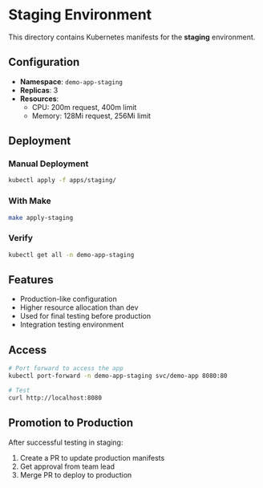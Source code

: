 # Staging Environment

This directory contains Kubernetes manifests for the **staging** environment.

## Configuration

- **Namespace**: `demo-app-staging`
- **Replicas**: 3
- **Resources**: 
  - CPU: 200m request, 400m limit
  - Memory: 128Mi request, 256Mi limit

## Deployment

### Manual Deployment
```bash
kubectl apply -f apps/staging/
```

### With Make
```bash
make apply-staging
```

### Verify
```bash
kubectl get all -n demo-app-staging
```

## Features

- Production-like configuration
- Higher resource allocation than dev
- Used for final testing before production
- Integration testing environment

## Access

```bash
# Port forward to access the app
kubectl port-forward -n demo-app-staging svc/demo-app 8080:80

# Test
curl http://localhost:8080
```

## Promotion to Production

After successful testing in staging:
1. Create a PR to update production manifests
2. Get approval from team lead
3. Merge PR to deploy to production

